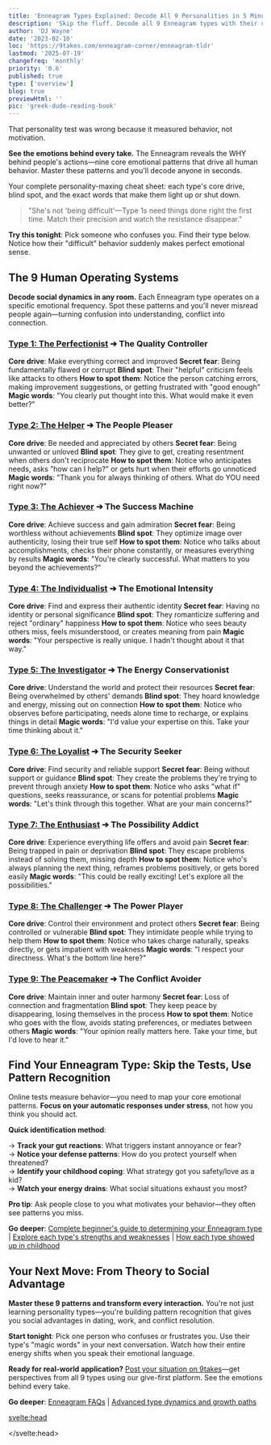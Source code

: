 ```yaml
---
title: 'Enneagram Types Explained: Decode All 9 Personalities in 5 Minutes'
description: 'Skip the fluff. Decode all 9 Enneagram types with their core patterns, motivations, and blind spots. Your complete personality-maxing cheat sheet.'
author: 'DJ Wayne'
date: '2023-02-10'
loc: 'https://9takes.com/enneagram-corner/enneagram-tldr'
lastmod: '2025-07-19'
changefreq: 'monthly'
priority: '0.6'
published: true
type: ['overview']
blog: true
previewHtml: ''
pic: 'greek-dude-reading-book'
---
```


<script>
</script>

<p class="firstLetter">That personality test was wrong because it measured behavior, not motivation.</p>

**See the emotions behind every take.** The Enneagram reveals the WHY behind people's actions—nine core emotional patterns that drive all human behavior. Master these patterns and you'll decode anyone in seconds.

Your complete personality-maxing cheat sheet: each type's core drive, blind spot, and the exact words that make them light up or shut down.

> "She's not 'being difficult'—Type 1s need things done right the first time. Match their precision and watch the resistance disappear."

**Try this tonight**: Pick someone who confuses you. Find their type below. Notice how their "difficult" behavior suddenly makes perfect emotional sense.

## The 9 Human Operating Systems

**Decode social dynamics in any room.** Each Enneagram type operates on a specific emotional frequency. Spot these patterns and you'll never misread people again—turning confusion into understanding, conflict into connection.

### [Type 1: The Perfectionist](/enneagram-corner/enneagram-type-1) ➔ The Quality Controller

**Core drive**: Make everything correct and improved
**Secret fear**: Being fundamentally flawed or corrupt
**Blind spot**: Their "helpful" criticism feels like attacks to others
**How to spot them**: Notice the person catching errors, making improvement suggestions, or getting frustrated with "good enough"
**Magic words**: "You clearly put thought into this. What would make it even better?"

### [Type 2: The Helper](/enneagram-corner/enneagram-type-2) ➔ The People Pleaser

**Core drive**: Be needed and appreciated by others
**Secret fear**: Being unwanted or unloved
**Blind spot**: They give to get, creating resentment when others don't reciprocate
**How to spot them**: Notice who anticipates needs, asks "how can I help?" or gets hurt when their efforts go unnoticed
**Magic words**: "Thank you for always thinking of others. What do YOU need right now?"

### [Type 3: The Achiever](/enneagram-corner/enneagram-type-3) ➔ The Success Machine

**Core drive**: Achieve success and gain admiration
**Secret fear**: Being worthless without achievements
**Blind spot**: They optimize image over authenticity, losing their true self
**How to spot them**: Notice who talks about accomplishments, checks their phone constantly, or measures everything by results
**Magic words**: "You're clearly successful. What matters to you beyond the achievements?"

### [Type 4: The Individualist](/enneagram-corner/enneagram-type-4) ➔ The Emotional Intensity

**Core drive**: Find and express their authentic identity
**Secret fear**: Having no identity or personal significance
**Blind spot**: They romanticize suffering and reject "ordinary" happiness
**How to spot them**: Notice who sees beauty others miss, feels misunderstood, or creates meaning from pain
**Magic words**: "Your perspective is really unique. I hadn't thought about it that way."

### [Type 5: The Investigator](/enneagram-corner/enneagram-type-5) ➔ The Energy Conservationist

**Core drive**: Understand the world and protect their resources
**Secret fear**: Being overwhelmed by others' demands
**Blind spot**: They hoard knowledge and energy, missing out on connection
**How to spot them**: Notice who observes before participating, needs alone time to recharge, or explains things in detail
**Magic words**: "I'd value your expertise on this. Take your time thinking about it."

### [Type 6: The Loyalist](/enneagram-corner/enneagram-type-6) ➔ The Security Seeker

**Core drive**: Find security and reliable support
**Secret fear**: Being without support or guidance
**Blind spot**: They create the problems they're trying to prevent through anxiety
**How to spot them**: Notice who asks "what if" questions, seeks reassurance, or scans for potential problems
**Magic words**: "Let's think through this together. What are your main concerns?"

### [Type 7: The Enthusiast](/enneagram-corner/enneagram-type-7) ➔ The Possibility Addict

**Core drive**: Experience everything life offers and avoid pain
**Secret fear**: Being trapped in pain or deprivation
**Blind spot**: They escape problems instead of solving them, missing depth
**How to spot them**: Notice who's always planning the next thing, reframes problems positively, or gets bored easily
**Magic words**: "This could be really exciting! Let's explore all the possibilities."

### [Type 8: The Challenger](/enneagram-corner/enneagram-type-8) ➔ The Power Player

**Core drive**: Control their environment and protect others
**Secret fear**: Being controlled or vulnerable
**Blind spot**: They intimidate people while trying to help them
**How to spot them**: Notice who takes charge naturally, speaks directly, or gets impatient with weakness
**Magic words**: "I respect your directness. What's the bottom line here?"

### [Type 9: The Peacemaker](/enneagram-corner/enneagram-type-9) ➔ The Conflict Avoider

**Core drive**: Maintain inner and outer harmony
**Secret fear**: Loss of connection and fragmentation
**Blind spot**: They keep peace by disappearing, losing themselves in the process
**How to spot them**: Notice who goes with the flow, avoids stating preferences, or mediates between others
**Magic words**: "Your opinion really matters here. Take your time, but I'd love to hear it."

## Find Your Enneagram Type: Skip the Tests, Use Pattern Recognition

Online tests measure behavior—you need to map your core emotional patterns. **Focus on your automatic responses under stress**, not how you think you should act.

**Quick identification method**:

→ **Track your gut reactions**: What triggers instant annoyance or fear?  
→ **Notice your defense patterns**: How do you protect yourself when threatened?  
→ **Identify your childhood coping**: What strategy got you safety/love as a kid?  
→ **Watch your energy drains**: What social situations exhaust you most?

**Pro tip**: Ask people close to you what motivates your behavior—they often see patterns you miss.

**Go deeper**: [Complete beginner's guide to determining your Enneagram type](/enneagram-corner/beginners-guide-to-determining-your-enneagram-type) | [Explore each type's strengths and weaknesses](/enneagram-corner/enneagram-strengths-and-weaknesses) | [How each type showed up in childhood](/enneagram-corner/enneagram-childhood-stereotypes)

## Your Next Move: From Theory to Social Advantage

**Master these 9 patterns and transform every interaction.** You're not just learning personality types—you're building pattern recognition that gives you social advantages in dating, work, and conflict resolution.

**Start tonight**: Pick one person who confuses or frustrates you. Use their type's "magic words" in your next conversation. Watch how their entire energy shifts when you speak their emotional language.

**Ready for real-world application?** [Post your situation on 9takes](/questions)—get perspectives from all 9 types using our give-first platform. See the emotions behind every take.

**Go deeper**: [Enneagram FAQs](/enneagram-corner/enneagram-faqs) | [Advanced type dynamics and growth paths](/enneagram-corner/)

<svelte:head>

 <script type="application/ld+json">
    {
  "@context": "http://schema.org",
  "@graph": [
    {
      "@type": "BlogPosting",
      "articleBody": "Complete guide to all 9 Enneagram personality types with their core emotional patterns, motivations, fears, and blind spots. Learn to decode social dynamics, speak each type's emotional language, and transform difficult interactions. Includes pattern recognition techniques for identifying types and practical magic words for each personality.",
      "author": {
        "@type": "Person",
        "name": "DJ Wayne",
        "sameAs": ["https://www.instagram.com/djwayne3/", "https://www.youtube.com/@djwayne3", "https://www.linkedin.com/in/davidtwayne/", "https://twitter.com/djwayne3"
        ]
      },
      "dateModified": "2025-07-19",
      "datePublished": "2023-02-10",
      "description": "Skip the fluff. Decode all 9 Enneagram types with their core patterns, motivations, and blind spots. Your complete personality-maxing cheat sheet.",
      "headline": "Enneagram Types Explained: Decode All 9 Personalities in 5 Minutes",
      "keywords": ["Enneagram", "personality types", "decode social dynamics", "personality-maxing", "emotional patterns", "conflict resolution", "social advantage", "pattern recognition", "emotional intelligence", "nine types"],
      "wordCount": 1400,
      "articleSection": "Enneagram",
      "url": "https://9takes.com/enneagram-corner/enneagram-tldr",
      "mainEntityOfPage": {
        "@id": "https://9takes.com/enneagram-corner/enneagram-tldr",
        "@type": "WebPage"
      },
      "mentions": {
            "@type": "Thing",
            "name": "Enneagram of Personality",
            "description": "The Enneagram of Personality or simply the Enneagram is a model of the human psyche which is principally understood and taught as a typology of nine interconnected personality types. Although the origins and history of ideas associated with the Enneagram of Personality are disputed contemporary approaches are principally derived from the teachings of the Bolivian psycho-spiritual teacher Oscar Ichazo from the 1950s and the Chilean psychiatrist Claudio Naranjo from the 1970s",
            "SameAs": [
                "https://www.wikidata.org/wiki/Q273047",
                "http://en.wikipedia.org/wiki/Enneagram_of_Personality"
            ]
      },
      "publisher": {
        "@type": "Organization",
        "sameAs": ["https://www.instagram.com/9takesdotcom/", "https://twitter.com/9takesdotcom"],
        "logo": {
          "@type": "ImageObject",
          "url": "https://9takes.com/brand/aero.png"
        },
        "name": "9takes"
      }
    },
    {
      "@type": "FAQPage",
      "mainEntity": [
        {
          "@type": "Question",
          "acceptedAnswer": {
            "@type": "Answer",
            "text": "Your core motivations and fears are key elements in determining your Enneagram type. Each type is driven by a specific core motivation and fear, and aligning these with your own can help you identify your type."
          },
          "name": "How do your core motivations and fears align with the Enneagram types?"
        },
        {
          "@type": "Question",
          "acceptedAnswer": {
            "@type": "Answer",
            "text": "Introspection and self-reflection are crucial for accurately determining your Enneagram type. While online tests can provide a starting point, a deeper understanding of your motivations, fears, and traits is necessary for a more accurate identification."
          },
          "name": "What role does introspection play in accurately determining your Enneagram type?"
        },
        {
          "@type": "Question",
          "acceptedAnswer": {
            "@type": "Answer",
            "text": "Knowing your Enneagram type not only helps you understand yourself better but also provides insights into the motivations and behaviors of others. This can be particularly useful in relationships and team dynamics."
          },
          "name": "How can knowing your Enneagram type help you better understand the people around you?"
        }
      ]
    }
  ]
}

</script>

</svelte:head>

<style lang="scss">
</style>
